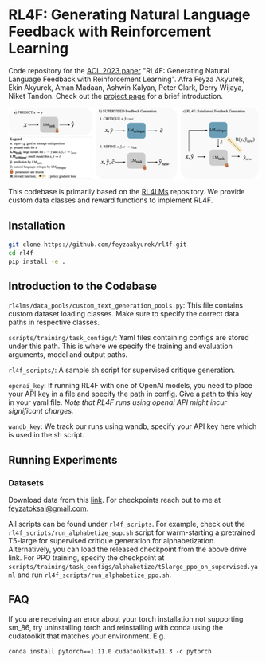 # RL4F: Generating Natural Language Feedback with Reinforcement Learning

Code repository for the [ACL 2023 paper](https://aclanthology.org/2023.acl-long.427/) "RL4F: Generating Natural Language Feedback with Reinforcement Learning". Afra Feyza Akyurek, Ekin Akyurek, Aman Madaan, Ashwin Kalyan, Peter Clark, Derry Wijaya, Niket Tandon. Check out the [project page](https://feyzaakyurek.github.io/rl4f-blog/) for a brief introduction.

![](method_full.png)

This codebase is primarily based on the [RL4LMs](https://github.com/allenai/RL4LMs) repository. We provide custom data classes and reward functions to implement RL4F.

## Installation

```bash
git clone https://github.com/feyzaakyurek/rl4f.git
cd rl4f
pip install -e .
```

## Introduction to the Codebase

`rl4lms/data_pools/custom_text_generation_pools.py`: This file contains custom dataset loading classes. Make sure to specify the correct data paths in respective classes.

`scripts/training/task_configs/`: Yaml files containing configs are stored under this path. This is where we specify the training and evaluation arguments, model and output paths. 

`rl4f_scripts/`: A sample sh script for supervised critique generation.

`openai_key`: If running RL4F with one of OpenAI models, you need to place your API key in a file and specify the path in config. Give a path to this key in your yaml file. *Note that RL4F runs using openai API might incur significant charges.*

`wandb_key`: We track our runs using wandb, specify your API key here which is used in the sh script.


## Running Experiments

### Datasets
Download data from this [link](https://drive.google.com/drive/folders/1Rl5j7r8RqvOhQUQPRhK8AEoD5-bjAuDI?usp=sharing). For checkpoints reach out to me at feyzatoksal@gmail.com.

All scripts can be found under `rl4f_scripts`. For example, check out the `rl4f_scripts/run_alphabetize_sup.sh` script for warm-starting a pretrained T5-large for supervised critique generation for alphabetization. Alternatively, you can load the released checkpoint from the above drive link. For PPO training, specify the checkpoint at `scripts/training/task_configs/alphabetize/t5large_ppo_on_supervised.yaml` and run `rl4f_scripts/run_alphabetize_ppo.sh`.


## FAQ
If you are receiving an error about your torch installation not supporting sm_86, try uninstalling torch and reinstalling with conda using the cudatoolkit that matches your environment. E.g.

```
conda install pytorch==1.11.0 cudatoolkit=11.3 -c pytorch
```
